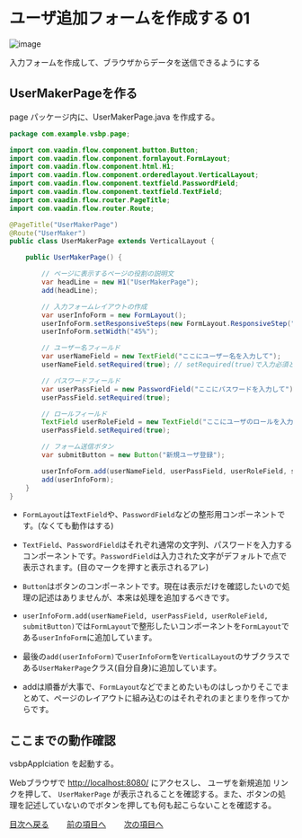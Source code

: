 # ユーザ追加フォームを作成する 01

![image](https://github.com/user-attachments/assets/bec3f8bb-f715-48a0-9aa3-c509c6d756b5)

入力フォームを作成して、ブラウザからデータを送信できるようにする

## UserMakerPageを作る
page パッケージ内に、UserMakerPage.java を作成する。

```java
package com.example.vsbp.page;

import com.vaadin.flow.component.button.Button;
import com.vaadin.flow.component.formlayout.FormLayout;
import com.vaadin.flow.component.html.H1;
import com.vaadin.flow.component.orderedlayout.VerticalLayout;
import com.vaadin.flow.component.textfield.PasswordField;
import com.vaadin.flow.component.textfield.TextField;
import com.vaadin.flow.router.PageTitle;
import com.vaadin.flow.router.Route;

@PageTitle("UserMakerPage")
@Route("UserMaker")
public class UserMakerPage extends VerticalLayout {

    public UserMakerPage() {

        // ページに表示するページの役割の説明文
        var headLine = new H1("UserMakerPage");
        add(headLine);

        // 入力フォームレイアウトの作成
        var userInfoForm = new FormLayout();
        userInfoForm.setResponsiveSteps(new FormLayout.ResponsiveStep("0", 1));
        userInfoForm.setWidth("45%");

        // ユーザー名フィールド
        var userNameField = new TextField("ここにユーザー名を入力して");
        userNameField.setRequired(true); // setRequired(true)で入力必須とする

        // パスワードフィールド
        var userPassField = new PasswordField("ここにパスワードを入力して");
        userPassField.setRequired(true);

        // ロールフィールド
        TextField userRoleField = new TextField("ここにユーザのロールを入力して");
        userPassField.setRequired(true);    

        // フォーム送信ボタン
        var submitButton = new Button("新規ユーザ登録");

        userInfoForm.add(userNameField, userPassField, userRoleField, submitButton);
        add(userInfoForm);
    }
}
```
- `FormLayout`は`TextField`や、`PasswordField`などの整形用コンポーネントです。(なくても動作はする)

- `TextField`、`PasswordField`はそれぞれ通常の文字列、パスワードを入力するコンポーネントです。`PasswordField`は入力された文字がデフォルトで点で表示されます。(目のマークを押すと表示されるアレ)

- `Button`はボタンのコンポーネントです。現在は表示だけを確認したいので処理の記述はありませんが、本来は処理を追加するべきです。

- `userInfoForm.add(userNameField, userPassField, userRoleField, submitButton)`では`FormLayout`で整形したいコンポーネントを`FormLayout`である`userInfoForm`に追加しています。

- 最後の`add(userInfoForm)`で`userInfoForm`を`VerticalLayout`のサブクラスである`UserMakerPage`クラス(自分自身)に追加しています。

- addは順番が大事で、`FormLayout`などでまとめたいものはしっかりそこでまとめて、ページのレイアウトに組み込むのはそれぞれのまとまりを作ってからです。


## ここまでの動作確認

vsbpApplciation を起動する。

Webブラウザで [http://localhost:8080/](http://localhost:8080/) にアクセスし、 ユーザを新規追加 リンクを押して、 `UserMakerPage` が表示されることを確認する。また、ボタンの処理を記述していないのでボタンを押しても何も起こらないことを確認する。

[目次へ戻る](../README.md)  &emsp;&emsp;[前の項目へ](../動作確認/課題02.md) &emsp;&emsp;[次の項目へ](./02.md)
